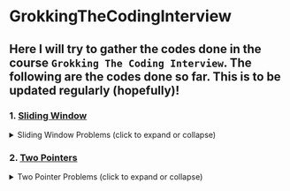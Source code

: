 # GrokkingTheCodingInterview

## Here I will try to gather the codes done in the course `Grokking The Coding Interview`. The following are the codes done so far. This is to be updated regularly (hopefully)!

### 1. [Sliding Window](/1.Sliding%20Window/)

<details>
<summary> Sliding Window Problems (click to expand or collapse) </summary>

> Maximum Sum Subarray of Size K

> Smallest subarray with a given sum

> Longest Substring with K Distinct Characters

> Fruits into Baskets

> No Repeat Substring

> Longest Substring with Same Letters after Replacement

> Longest Subarray with Ones after Replacement

> Problem Challenge 1 - Permutation in a String

> Problem Challenge 2 - String Anagrams

> Problem Challenge 3 - Smallest Window containing Substring

</details>

### 2. [Two Pointers](/2.%20Two%20Pointers/)

<details>
<summary> Two Pointer Problems (click to expand or collapse) </summary>

> Pair with Target Sum

> Remove Duplicates

> Squaring a Sorted Array

> Triplet Sum to Zero

</details>
